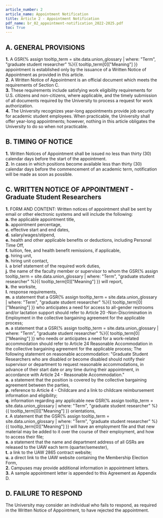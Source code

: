 ```yaml
---
article_number: 2
article_name: Appointment Notification
title: Article 2 - Appointment Notification
pdf_name: br_02_appointment-notification_2022-2025.pdf
toc: True
---
```



## A. GENERAL PROVISIONS

<div class="lvl2"><b>1.</b> A <span class="tooltip">GSR<span class="tooltip-text">{% assign tooltip_term = site.data.union_glossary | where: "Term", "graduate student researcher" %}{{ tooltip_term[0]["Meaning"] }}</span></span> appointment is established only by the issuance of a Written Notice of Appointment as provided in this article.</div>
<div class="lvl2"><b>2.</b> A Written Notice of Appointment is an official document which meets the requirements of Section C.</div>
<div class="lvl2"><b>3.</b> These requirements include satisfying work eligibility requirements for U.S. citizens and non-citizens, where applicable, and the timely submission of all documents required by the University to process a request for work authorization.</div>
<div class="lvl2"><b>4.</b> The University recognizes year-long appointments provide job security for academic student employees. When practicable, the University shall offer year-long appointments; however, nothing in this article obligates the University to do so when not practicable.</div>

## B. TIMING OF NOTICE

<div class="lvl2"><b>1.</b> Written Notices of Appointment shall be issued no less than thirty (30) calendar days before the start of the appointment.</div>
<div class="lvl2"><b>2.</b> In cases in which positions become available less than thirty (30) calendar days before the commencement of an academic term, notification will be made as soon as possible.</div>

## C. WRITTEN NOTICE OF APPOINTMENT - Graduate Student Researchers

<div class="lvl2"><b>1.</b> FORM AND CONTENT: Written notices of appointment shall be sent by email or other electronic systems and will include the following:</div>
<div class="lvl3"><b>a.</b> 
 the applicable appointment title,</div>
<div class="lvl3"><b>b.</b> 
 appointment percentage,</div>
<div class="lvl3"><b>c.</b> 
 effective start and end dates,</div>
<div class="lvl3"><b>d.</b> 
 salary/wages/stipend,</div>
<div class="lvl3"><b>e.</b> 
 health and other applicable benefits or deductions, including Personal Time Off,</div>
<div class="lvl3"><b>f.</b> 
 tuition, fee, and health benefit remissions, if applicable,</div>
<div class="lvl3"><b>g.</b> 
 hiring unit,</div>
<div class="lvl3"><b>h.</b> 
 hiring unit contact,</div>
<div class="lvl3"><b>i.</b> 
 a brief statement of the required work duties,</div>
<div class="lvl3"><b>j.</b> 
 the name of the faculty member or supervisor to whom the <span class="tooltip">GSR<span class="tooltip-text">{% assign tooltip_term = site.data.union_glossary | where: "Term", "graduate student researcher" %}{{ tooltip_term[0]["Meaning"] }}</span></span> will report,</div>
<div class="lvl3"><b>k.</b> 
 the worksite,</div>
<div class="lvl3"><b>l.</b> 
 response requirements,</div>
<div class="lvl3"><b>m.</b> 
 a statement that a <span class="tooltip">GSR<span class="tooltip-text">{% assign tooltip_term = site.data.union_glossary | where: "Term", "graduate student researcher" %}{{ tooltip_term[0]["Meaning"] }}</span></span> who anticipates a need for access to all-gender restrooms and/or lactation support should refer to Article 20 -Non-Discrimination in Employment in the collective bargaining agreement for the applicable process;</div>
<div class="lvl3"><b>n.</b> 
 a statement that a <span class="tooltip">GSR<span class="tooltip-text">{% assign tooltip_term = site.data.union_glossary | where: "Term", "graduate student researcher" %}{{ tooltip_term[0]["Meaning"] }}</span></span> who needs or anticipates a need for a work-related accommodation should refer to Article 24 Reasonable Accommodation in the collective bargaining agreement for the applicable process; The following statement on reasonable accommodation: "Graduate Student Researchers who are disabled or become disabled should notify their supervisor or department to request reasonable accommodations, in advance of their start date or any time during their appointment, in accordance with Article 24 - Reasonable Accommodation."</div>
<div class="lvl3"><b>o.</b> 
 a statement that the position is covered by the collective bargaining agreement between the parties,</div>
<div class="lvl3"><b>p.</b> 
 reference to Article 4 - Childcare and a link to childcare reimbursement information and eligibility;</div>
<div class="lvl3"><b>q.</b> 
 information regarding any applicable new <span class="tooltip">GSR<span class="tooltip-text">{% assign tooltip_term = site.data.union_glossary | where: "Term", "graduate student researcher" %}{{ tooltip_term[0]["Meaning"] }}</span></span> orientations,</div>
<div class="lvl3"><b>r.</b> 
 A statement that the <span class="tooltip">GSR<span class="tooltip-text">{% assign tooltip_term = site.data.union_glossary | where: "Term", "graduate student researcher" %}{{ tooltip_term[0]["Meaning"] }}</span></span> will have an employment file and that new material may be added to it over the course of their employment, and how to access their file;</div>
<div class="lvl3"><b>s.</b> 
 a statement that the name and department address of all GSRs are released to the UAW each term (quarter/semester),</div>
<div class="lvl3"><b>t.</b> 
 a link to the UAW 2865 contract website;</div>
<div class="lvl3"><b>u.</b> 
 a direct link to the UAW website containing the Membership Election Form,</div>
<div class="lvl2"><b>2.</b> Campuses may provide additional information in appointment letters.</div>
<div class="lvl2"><b>3.</b> A sample appointment letter is appended to this Agreement as Appendix D.</div>

## D. FAILURE TO RESPOND

The University may consider an individual who fails to respond, as required in the Written Notice of Appointment, to have rejected the appointment.

